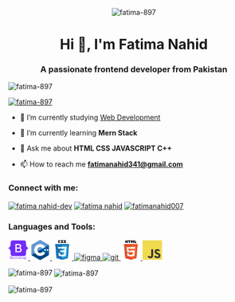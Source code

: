 <p align="center"> <img height="400px" src="https://i.pinimg.com/736x/d7/63/e0/d763e03e87e9ae7841ff5990c299dd5e.jpg" alt="fatima-897" /> </p>
<h1 align="center">Hi 👋, I'm Fatima Nahid</h1>
<h3 align="center">A passionate frontend developer from Pakistan</h3>

<p align="left"> <img src="https://komarev.com/ghpvc/?username=fatima-897&label=Profile%20views&color=0e75b6&style=flat" alt="fatima-897" /> </p>

<p align="left"> <a href="https://github.com/ryo-ma/github-profile-trophy"><img src="https://github-profile-trophy.vercel.app/?username=fatima-897" alt="fatima-897" /></a> </p>

- 🔭 I’m currently studying [Web Development](https://github.com/fatima-897)

- 🌱 I’m currently learning **Mern Stack**

- 💬 Ask me about **HTML CSS JAVASCRIPT C++**

- 📫 How to reach me **fatimanahid341@gmail.com**

<h3 align="left">Connect with me:</h3>
<p align="left">
<a href="https://dev.to/fatima nahid-dev" target="blank"><img align="center" src="https://raw.githubusercontent.com/rahuldkjain/github-profile-readme-generator/master/src/images/icons/Social/devto.svg" alt="fatima nahid-dev" height="30" width="40" /></a>
<a href="https://linkedin.com/in/fatima nahid" target="blank"><img align="center" src="https://raw.githubusercontent.com/rahuldkjain/github-profile-readme-generator/master/src/images/icons/Social/linked-in-alt.svg" alt="fatima nahid" height="30" width="40" /></a>
<a href="https://instagram.com/fatimanahid007" target="blank"><img align="center" src="https://raw.githubusercontent.com/rahuldkjain/github-profile-readme-generator/master/src/images/icons/Social/instagram.svg" alt="fatimanahid007" height="30" width="40" /></a>
</p>

<h3 align="left">Languages and Tools:</h3>
<p align="left"> <a href="https://getbootstrap.com" target="_blank" rel="noreferrer"> <img src="https://raw.githubusercontent.com/devicons/devicon/master/icons/bootstrap/bootstrap-plain-wordmark.svg" alt="bootstrap" width="40" height="40"/> </a> <a href="https://www.w3schools.com/cpp/" target="_blank" rel="noreferrer"> <img src="https://raw.githubusercontent.com/devicons/devicon/master/icons/cplusplus/cplusplus-original.svg" alt="cplusplus" width="40" height="40"/> </a> <a href="https://www.w3schools.com/css/" target="_blank" rel="noreferrer"> <img src="https://raw.githubusercontent.com/devicons/devicon/master/icons/css3/css3-original-wordmark.svg" alt="css3" width="40" height="40"/> </a> <a href="https://www.figma.com/" target="_blank" rel="noreferrer"> <img src="https://www.vectorlogo.zone/logos/figma/figma-icon.svg" alt="figma" width="40" height="40"/> </a> <a href="https://git-scm.com/" target="_blank" rel="noreferrer"> <img src="https://www.vectorlogo.zone/logos/git-scm/git-scm-icon.svg" alt="git" width="40" height="40"/> </a> <a href="https://www.w3.org/html/" target="_blank" rel="noreferrer"> <img src="https://raw.githubusercontent.com/devicons/devicon/master/icons/html5/html5-original-wordmark.svg" alt="html5" width="40" height="40"/> </a> <a href="https://developer.mozilla.org/en-US/docs/Web/JavaScript" target="_blank" rel="noreferrer"> <img src="https://raw.githubusercontent.com/devicons/devicon/master/icons/javascript/javascript-original.svg" alt="javascript" width="40" height="40"/> </a> </p>

<p><img align="left" src="https://github-readme-stats.vercel.app/api/top-langs?username=fatima-897&show_icons=true&locale=en&layout=compact" alt="fatima-897" /></p>

<p>&nbsp;<img align="center" src="https://github-readme-stats.vercel.app/api?username=fatima-897&show_icons=true&locale=en" alt="fatima-897" /></p>

<p><img align="center" src="https://github-readme-streak-stats.herokuapp.com/?user=fatima-897&" alt="fatima-897" /></p>
